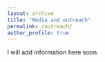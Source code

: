 ```yaml
---
layout: archive
title: "Media and outreach"
permalink: /outreach/
author_profile: true
---
```


I will add information here soon.
